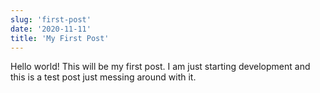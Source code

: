 ```yaml
---
slug: 'first-post'
date: '2020-11-11'
title: 'My First Post'
---
```


Hello world! This will be my first post. I am just starting development and this is a test post just messing around with it.
